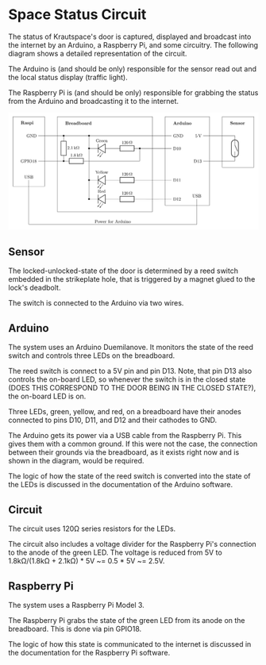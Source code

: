 # Space Status Circuit

The status of Krautspace's door is captured, displayed and broadcast into the
internet by an Arduino, a Raspberry Pi, and some circuitry. The following
diagram shows a detailed representation of the circuit.

The Arduino is (and should be only) responsible for the sensor read out and the
local status display (traffic light).

The Raspberry Pi is (and should be only) responsible for grabbing the status
from the Arduino and broadcasting it to the internet.

![Circuit diagram](circuit.png)

## Sensor

The locked-unlocked-state of the door is determined by a reed switch
embedded in the strikeplate hole, that is triggered by a magnet glued to the
lock's deadbolt.

The switch is connected to the Arduino via two wires.

## Arduino

The system uses an Arduino Duemilanove. It monitors the state of the reed switch
and controls three LEDs on the breadboard.

The reed switch is connect to a 5V pin and pin D13. Note, that pin D13 also
controls the on-board LED, so whenever the switch is in the closed state (DOES
THIS CORRESPOND TO THE DOOR BEING IN THE CLOSED STATE?), the on-board LED is on.

Three LEDs, green, yellow, and red, on a breadboard have their anodes connected
to pins D10, D11, and D12 and their cathodes to GND.

The Arduino gets its power via a USB cable from the Raspberry Pi. This gives
them with a common ground. If this were not the case, the connection between
their grounds via the breadboard, as it exists right now and is shown in the
diagram, would be required.

The logic of how the state of the reed switch is converted into the state of the
LEDs is discussed in the documentation of the Arduino software.

## Circuit

The circuit uses 120Ω series resistors for the LEDs.

The circuit also includes a voltage divider for the Raspberry Pi's connection
to the anode of the green LED. The voltage is reduced from 5V to
1.8kΩ/(1.8kΩ + 2.1kΩ) * 5V ~= 0.5 * 5V ~= 2.5V.

## Raspberry Pi

The system uses a Raspberry Pi Model 3.

The Raspberry Pi grabs the state of the green LED from its anode on the
breadboard. This is done via pin GPIO18.

The logic of how this state is communicated to the internet is discussed in the
documentation for the Raspberry Pi software.
